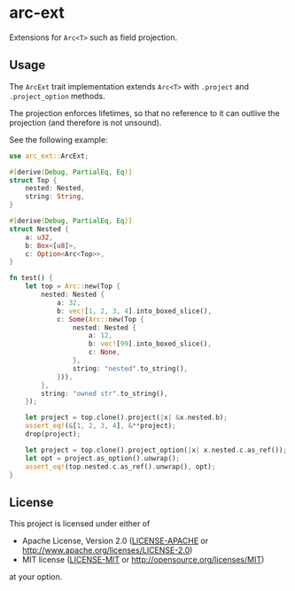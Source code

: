 # arc-ext

Extensions for `Arc<T>` such as field projection.

## Usage

The `ArcExt` trait implementation extends `Arc<T>` with `.project` and `.project_option` methods.

The projection enforces lifetimes, so that no reference to it can outlive the projection (and therefore is not unsound).

See the following example:

```rust
use arc_ext::ArcExt;

#[derive(Debug, PartialEq, Eq)]
struct Top {
    nested: Nested,
    string: String,
}

#[derive(Debug, PartialEq, Eq)]
struct Nested {
    a: u32,
    b: Box<[u8]>,
    c: Option<Arc<Top>>,
}

fn test() {
    let top = Arc::new(Top {
        nested: Nested {
            a: 32,
            b: vec![1, 2, 3, 4].into_boxed_slice(),
            c: Some(Arc::new(Top {
                nested: Nested {
                    a: 12,
                    b: vec![99].into_boxed_slice(),
                    c: None,
                },
                string: "nested".to_string(),
            })),
        },
        string: "owned str".to_string(),
    });

    let project = top.clone().project(|x| &x.nested.b);
    assert_eq!(&[1, 2, 3, 4], &**project);
    drop(project);

    let project = top.clone().project_option(|x| x.nested.c.as_ref());
    let opt = project.as_option().unwrap();
    assert_eq!(top.nested.c.as_ref().unwrap(), opt);
}

```

## License

This project is licensed under either of

 * Apache License, Version 2.0 ([LICENSE-APACHE](LICENSE-APACHE) or <http://www.apache.org/licenses/LICENSE-2.0>)
 * MIT license ([LICENSE-MIT](LICENSE-MIT) or <http://opensource.org/licenses/MIT>)

at your option.